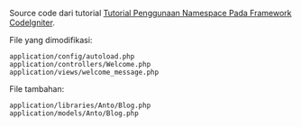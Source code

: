 Source code dari tutorial [Tutorial Penggunaan Namespace Pada Framework CodeIgniter](http://mixinix.blogspot.co.id/2017/05/tutorial-penggunaan-namespace-codeigniter-bag-1.html).

File yang dimodifikasi:

    application/config/autoload.php
    application/controllers/Welcome.php
    application/views/welcome_message.php
  

File tambahan:

    application/libraries/Anto/Blog.php
    application/models/Anto/Blog.php
